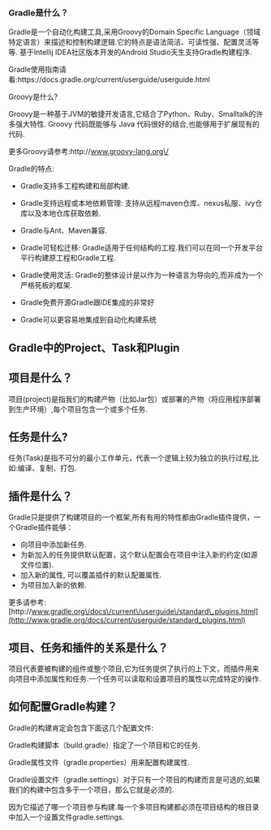 ### Gradle是什么？

Gradle是一个自动化构建工具,采用Groovy的Domain Specific Language（领域特定语言）来描述和控制构建逻辑.它的特点是语法简洁、可读性强、配置灵活等等. 基于Intellij IDEA社区版本开发的Android Studio天生支持Gradle构建程序.

Gradle使用指南请看:https:\/\/docs.gradle.org\/current\/userguide\/userguide.html

Groovy是什么?

Groovy是一种基于JVM的敏捷开发语言,它结合了Python、Ruby、Smalltalk的许多强大特性. Groovy 代码既能够与 Java 代码很好的结合,也能够用于扩展现有的代码.

更多Groovy请参考:http:\/\/www.groovy-lang.org\/

Gradle的特点:

* Gradle支持多工程构建和局部构建.

* Gradle支持远程或本地依赖管理: 支持从远程maven仓库、nexus私服、ivy仓库以及本地仓库获取依赖.

* Gradle与Ant、Maven兼容.

* Gradle可轻松迁移: Gradle适用于任何结构的工程.我们可以在同一个开发平台平行构建原工程和Gradle工程.

* Gradle使用灵活: Gradle的整体设计是以作为一种语言为导向的,而非成为一个严格死板的框架.

* Gradle免费开源Gradle跟IDE集成的非常好

* Gradle可以更容易地集成到自动化构建系统


## Gradle中的Project、Task和Plugin

## 项目是什么？

项目\(project\)是指我们的构建产物（比如Jar包）或部署的产物（将应用程序部署到生产环境）,每个项目包含一个或多个任务.

## 任务是什么?

任务\(Task\)是指不可分的最小工作单元，代表一个逻辑上较为独立的执行过程,比如:编译、复制、打包.

## 插件是什么？

Gradle只是提供了构建项目的一个框架,所有有用的特性都由Gradle插件提供，一个Gradle插件能够：

* 向项目中添加新任务.
* 为新加入的任务提供默认配置，这个默认配置会在项目中注入新的约定\(如源文件位置\).
* 加入新的属性, 可以覆盖插件的默认配置属性.
* 为项目加入新的依赖.

更多请参考: [http:\/\/www.gradle.org\/docs\/current\/userguide\/standard\_plugins.html](http://www.gradle.org/docs/current/userguide/standard_plugins.html)

## 项目、任务和插件的关系是什么？

项目代表要被构建的组件或整个项目,它为任务提供了执行的上下文，而插件用来向项目中添加属性和任务.一个任务可以读取和设置项目的属性以完成特定的操作.

## 如何配置Gradle构建？

Gradle的构建肯定会包含下面这几个配置文件:

Gradle构建脚本（build.gradle）指定了一个项目和它的任务.

Gradle属性文件（gradle.properties）用来配置构建属性.

Gradle设置文件（gradle.settings）对于只有一个项目的构建而言是可选的,如果我们的构建中包含多于一个项目，那么它就是必须的.

因为它描述了哪一个项目参与构建.每一个多项目构建都必须在项目结构的根目录中加入一个设置文件gradle.settings.


